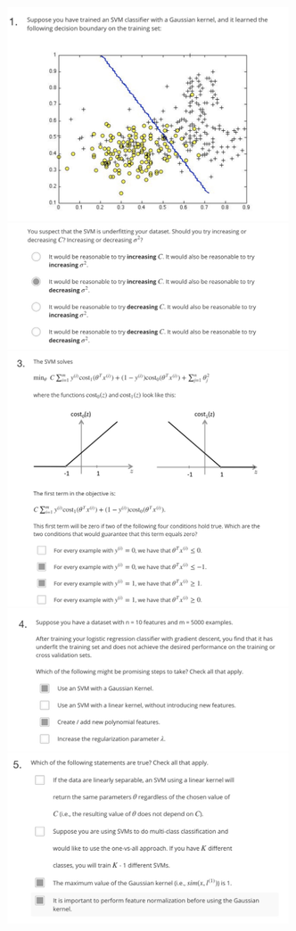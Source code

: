 ![](../images/support_vector_machines1.png)
![](../images/support_vector_machines1_1.png)
![](../images/support_vector_machines3.png)
![](../images/support_vector_machines4.png)
![](../images/support_vector_machines5.png)
